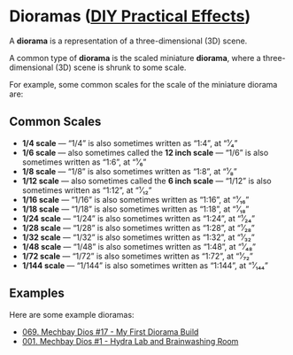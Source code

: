 # Dioramas ([DIY Practical Effects](../../README.md))

A **diorama** is a representation of a three-dimensional (3D) scene.

A common type of **diorama** is the scaled miniature **diorama**,
where a three-dimensional (3D) scene is shrunk to some scale.

For example, some common scales for the scale of the miniature diorama are:

## Common Scales

* **1/4 scale** — “1/4” is also sometimes written as “1:4”, at “¹⁄₄”
* **1/6 scale** — also sometimes called the **12 inch scale** — “1/6” is also sometimes written as “1:6”, at “¹⁄₆”
* **1/8 scale** — “1/8” is also sometimes written as “1:8”, at “¹⁄₈”
* **1/12 scale** — also sometimes called the **6 inch scale** — “1/12” is also sometimes written as “1:12”, at “¹⁄₁₂”
* **1/16 scale** — “1/16” is also sometimes written as “1:16”, at “¹⁄₁₆”
* **1/18 scale** — “1/18” is also sometimes written as “1:18”, at “¹⁄₁₈”
* **1/24 scale** — “1/24” is also sometimes written as “1:24”, at “¹⁄₂₄”
* **1/28 scale** — “1/28” is also sometimes written as “1:28”, at “¹⁄₂₈”
* **1/32 scale** — “1/32” is also sometimes written as “1:32”, at “¹⁄₃₂”
* **1/48 scale** — “1/48” is also sometimes written as “1:48”, at “¹⁄₄₈”
* **1/72 scale** — “1/72” is also sometimes written as “1:72”, at “¹⁄₇₂”
* **1/144 scale** — “1/144” is also sometimes written as “1:144”, at “¹⁄₁₄₄”

## Examples

Here are some example dioramas:

* [069. Mechbay Dios #17 - My First Diorama Build](https://youtu.be/xHHaGWcgQYk)
* [001. Mechbay Dios #1 - Hydra Lab and Brainwashing Room](https://youtu.be/WiT0TlngmIU)
